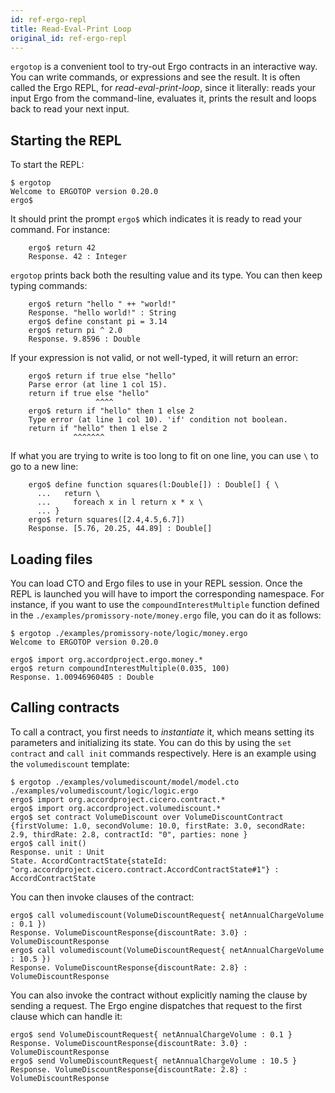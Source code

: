 ```yaml
---
id: ref-ergo-repl
title: Read-Eval-Print Loop
original_id: ref-ergo-repl
---
```


`ergotop` is a convenient tool to try-out Ergo contracts in an interactive way. You can write commands, or expressions and see the result. It is often called the Ergo REPL, for _read-eval-print-loop_, since it literally: reads your input Ergo from the command-line, evaluates it, prints the result and loops back to read your next input.

## Starting the REPL

To start the REPL:

```
$ ergotop
Welcome to ERGOTOP version 0.20.0
ergo$
```

It should print the prompt `ergo$` which indicates it is ready to read your command. For instance:

```ergo
    ergo$ return 42
    Response. 42 : Integer
```

`ergotop` prints back both the resulting value and its type. You can then keep typing commands:

```ergo
    ergo$ return "hello " ++ "world!"
    Response. "hello world!" : String
    ergo$ define constant pi = 3.14
    ergo$ return pi ^ 2.0
    Response. 9.8596 : Double
```

If your expression is not valid, or not well-typed, it will return an error:

```ergo
    ergo$ return if true else "hello"
    Parse error (at line 1 col 15).
    return if true else "hello"
                   ^^^^        
    ergo$ return if "hello" then 1 else 2
    Type error (at line 1 col 10). 'if' condition not boolean.
    return if "hello" then 1 else 2
              ^^^^^^^
```

If what you are trying to write is too long to fit on one line, you can use `\` to go to a new line:

```ergo
    ergo$ define function squares(l:Double[]) : Double[] { \
      ...   return \
      ...     foreach x in l return x * x \
      ... }
    ergo$ return squares([2.4,4.5,6.7])
    Response. [5.76, 20.25, 44.89] : Double[]
```

## Loading files

You can load CTO and Ergo files to use in your REPL session. Once the REPL is launched you will have to import the corresponding namespace. For instance, if you want to use the `compoundInterestMultiple` function defined in the `./examples/promissory-note/money.ergo` file, you can do it as follows:

```ergo
$ ergotop ./examples/promissory-note/logic/money.ergo
Welcome to ERGOTOP version 0.20.0

ergo$ import org.accordproject.ergo.money.*
ergo$ return compoundInterestMultiple(0.035, 100)
Response. 1.00946960405 : Double
```

## Calling contracts

To call a contract, you first needs to _instantiate_ it, which means setting its parameters and initializing its state. You can do this by using the `set contract` and `call init` commands respectively. Here is an example using the `volumediscount` template:

```ergo
$ ergotop ./examples/volumediscount/model/model.cto ./examples/volumediscount/logic/logic.ergo
ergo$ import org.accordproject.cicero.contract.*
ergo$ import org.accordproject.volumediscount.*
ergo$ set contract VolumeDiscount over VolumeDiscountContract {firstVolume: 1.0, secondVolume: 10.0, firstRate: 3.0, secondRate: 2.9, thirdRate: 2.8, contractId: "0", parties: none }
ergo$ call init()
Response. unit : Unit
State. AccordContractState{stateId: "org.accordproject.cicero.contract.AccordContractState#1"} : AccordContractState
```

You can then invoke clauses of the contract:

```ergo
ergo$ call volumediscount(VolumeDiscountRequest{ netAnnualChargeVolume : 0.1 })
Response. VolumeDiscountResponse{discountRate: 3.0} : VolumeDiscountResponse
ergo$ call volumediscount(VolumeDiscountRequest{ netAnnualChargeVolume : 10.5 })
Response. VolumeDiscountResponse{discountRate: 2.8} : VolumeDiscountResponse
```

You can also invoke the contract without explicitly naming the clause by sending a request. The Ergo engine dispatches that request to the first clause which can handle it:
```ergo
ergo$ send VolumeDiscountRequest{ netAnnualChargeVolume : 0.1 }
Response. VolumeDiscountResponse{discountRate: 3.0} : VolumeDiscountResponse
ergo$ send VolumeDiscountRequest{ netAnnualChargeVolume : 10.5 }
Response. VolumeDiscountResponse{discountRate: 2.8} : VolumeDiscountResponse
```
